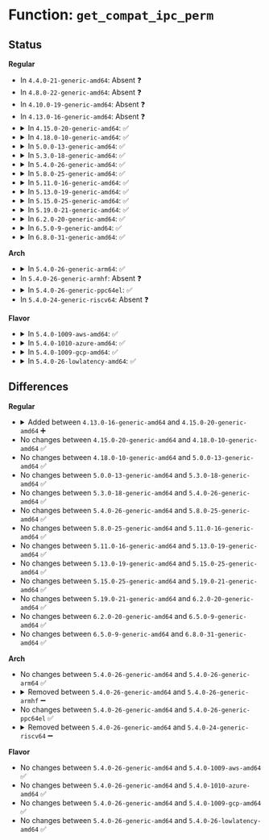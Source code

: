 # Function: <code>get_compat_ipc_perm</code>

## Status
<b>Regular</b>
<ul>
<li>
In <code>4.4.0-21-generic-amd64</code>: Absent ❓
</li>
<li>
In <code>4.8.0-22-generic-amd64</code>: Absent ❓
</li>
<li>
In <code>4.10.0-19-generic-amd64</code>: Absent ❓
</li>
<li>
In <code>4.13.0-16-generic-amd64</code>: Absent ❓
</li>
<li>
<details>
<summary>In <code>4.15.0-20-generic-amd64</code>: ✅</summary>

```c
int get_compat_ipc_perm(struct ipc64_perm * to, struct compat_ipc_perm * from)
```

```json
{
  "name": "get_compat_ipc_perm",
  "collision_type": "Unique Global",
  "inline_type": "No",
  "funcs": [
    {
      "addr": 18446744071582673152,
      "name": "get_compat_ipc_perm",
      "external": true,
      "loc": "ipc/compat.c:50",
      "file": "ipc/compat.c",
      "inline": "seen, unknown",
      "caller_inline": [],
      "caller_func": [
        "ipc/msg.c:C_SYSC_msgctl",
        "ipc/sem.c:C_SYSC_semctl",
        "ipc/shm.c:C_SYSC_shmctl"
      ]
    }
  ],
  "symbols": [
    {
      "addr": 18446744071582673152,
      "name": "get_compat_ipc_perm",
      "section": ".text",
      "bind": "STB_GLOBAL",
      "size": 108
    }
  ]
}
```
</details>
</li>
<li>
<details>
<summary>In <code>4.18.0-10-generic-amd64</code>: ✅</summary>

```c
int get_compat_ipc_perm(struct ipc64_perm * to, struct compat_ipc_perm * from)
```

```json
{
  "name": "get_compat_ipc_perm",
  "collision_type": "Unique Global",
  "inline_type": "No",
  "funcs": [
    {
      "addr": 18446744071582866448,
      "name": "get_compat_ipc_perm",
      "external": true,
      "loc": "ipc/compat.c:50",
      "file": "ipc/compat.c",
      "inline": "seen, unknown",
      "caller_inline": [],
      "caller_func": [
        "ipc/msg.c:compat_ksys_msgctl",
        "ipc/sem.c:compat_ksys_semctl",
        "ipc/shm.c:compat_ksys_shmctl"
      ]
    }
  ],
  "symbols": [
    {
      "addr": 18446744071582866448,
      "name": "get_compat_ipc_perm",
      "section": ".text",
      "bind": "STB_GLOBAL",
      "size": 108
    }
  ]
}
```
</details>
</li>
<li>
<details>
<summary>In <code>5.0.0-13-generic-amd64</code>: ✅</summary>

```c
int get_compat_ipc_perm(struct ipc64_perm * to, struct compat_ipc_perm * from)
```

```json
{
  "name": "get_compat_ipc_perm",
  "collision_type": "Unique Global",
  "inline_type": "No",
  "funcs": [
    {
      "addr": 18446744071582974576,
      "name": "get_compat_ipc_perm",
      "external": true,
      "loc": "ipc/compat.c:50",
      "file": "ipc/compat.c",
      "inline": "seen, unknown",
      "caller_inline": [],
      "caller_func": [
        "ipc/msg.c:compat_ksys_msgctl",
        "ipc/sem.c:compat_ksys_semctl",
        "ipc/shm.c:compat_ksys_shmctl"
      ]
    }
  ],
  "symbols": [
    {
      "addr": 18446744071582974576,
      "name": "get_compat_ipc_perm",
      "section": ".text",
      "bind": "STB_GLOBAL",
      "size": 108
    }
  ]
}
```
</details>
</li>
<li>
<details>
<summary>In <code>5.3.0-18-generic-amd64</code>: ✅</summary>

```c
int get_compat_ipc_perm(struct ipc64_perm * to, struct compat_ipc_perm * from)
```

```json
{
  "name": "get_compat_ipc_perm",
  "collision_type": "Unique Global",
  "inline_type": "No",
  "funcs": [
    {
      "addr": 18446744071583155616,
      "name": "get_compat_ipc_perm",
      "external": true,
      "loc": "ipc/compat.c:50",
      "file": "ipc/compat.c",
      "inline": "seen, unknown",
      "caller_inline": [],
      "caller_func": [
        "ipc/msg.c:compat_ksys_msgctl",
        "ipc/sem.c:compat_ksys_semctl",
        "ipc/shm.c:compat_ksys_shmctl"
      ]
    }
  ],
  "symbols": [
    {
      "addr": 18446744071583155616,
      "name": "get_compat_ipc_perm",
      "section": ".text",
      "bind": "STB_GLOBAL",
      "size": 108
    }
  ]
}
```
</details>
</li>
<li>
<details>
<summary>In <code>5.4.0-26-generic-amd64</code>: ✅</summary>

```c
int get_compat_ipc_perm(struct ipc64_perm * to, struct compat_ipc_perm * from)
```

```json
{
  "name": "get_compat_ipc_perm",
  "collision_type": "Unique Global",
  "inline_type": "No",
  "funcs": [
    {
      "addr": 18446744071583261680,
      "name": "get_compat_ipc_perm",
      "external": true,
      "loc": "ipc/compat.c:50",
      "file": "ipc/compat.c",
      "inline": "seen, unknown",
      "caller_inline": [],
      "caller_func": [
        "ipc/msg.c:compat_ksys_msgctl",
        "ipc/sem.c:compat_ksys_semctl",
        "ipc/shm.c:compat_ksys_shmctl"
      ]
    }
  ],
  "symbols": [
    {
      "addr": 18446744071583261680,
      "name": "get_compat_ipc_perm",
      "section": ".text",
      "bind": "STB_GLOBAL",
      "size": 108
    }
  ]
}
```
</details>
</li>
<li>
<details>
<summary>In <code>5.8.0-25-generic-amd64</code>: ✅</summary>

```c
int get_compat_ipc_perm(struct ipc64_perm * to, struct compat_ipc_perm * from)
```

```json
{
  "name": "get_compat_ipc_perm",
  "collision_type": "Unique Global",
  "inline_type": "No",
  "funcs": [
    {
      "addr": 18446744071583588752,
      "name": "get_compat_ipc_perm",
      "external": true,
      "loc": "ipc/compat.c:50",
      "file": "ipc/compat.c",
      "inline": "seen, unknown",
      "caller_inline": [],
      "caller_func": [
        "ipc/msg.c:compat_ksys_msgctl",
        "ipc/sem.c:compat_ksys_semctl",
        "ipc/shm.c:compat_ksys_shmctl"
      ]
    }
  ],
  "symbols": [
    {
      "addr": 18446744071583588752,
      "name": "get_compat_ipc_perm",
      "section": ".text",
      "bind": "STB_GLOBAL",
      "size": 107
    }
  ]
}
```
</details>
</li>
<li>
<details>
<summary>In <code>5.11.0-16-generic-amd64</code>: ✅</summary>

```c
int get_compat_ipc_perm(struct ipc64_perm * to, struct compat_ipc_perm * from)
```

```json
{
  "name": "get_compat_ipc_perm",
  "collision_type": "Unique Global",
  "inline_type": "No",
  "funcs": [
    {
      "addr": 18446744071583709072,
      "name": "get_compat_ipc_perm",
      "external": true,
      "loc": "ipc/compat.c:50",
      "file": "ipc/compat.c",
      "inline": "seen, unknown",
      "caller_inline": [],
      "caller_func": [
        "ipc/msg.c:compat_ksys_msgctl",
        "ipc/sem.c:compat_ksys_semctl",
        "ipc/shm.c:compat_ksys_shmctl"
      ]
    }
  ],
  "symbols": [
    {
      "addr": 18446744071583709072,
      "name": "get_compat_ipc_perm",
      "section": ".text",
      "bind": "STB_GLOBAL",
      "size": 107
    }
  ]
}
```
</details>
</li>
<li>
<details>
<summary>In <code>5.13.0-19-generic-amd64</code>: ✅</summary>

```c
int get_compat_ipc_perm(struct ipc64_perm * to, struct compat_ipc_perm * from)
```

```json
{
  "name": "get_compat_ipc_perm",
  "collision_type": "Unique Global",
  "inline_type": "No",
  "funcs": [
    {
      "addr": 18446744071583733632,
      "name": "get_compat_ipc_perm",
      "external": true,
      "loc": "ipc/compat.c:50",
      "file": "ipc/compat.c",
      "inline": "seen, unknown",
      "caller_inline": [],
      "caller_func": [
        "ipc/msg.c:compat_ksys_msgctl",
        "ipc/sem.c:compat_ksys_semctl",
        "ipc/shm.c:compat_ksys_shmctl"
      ]
    }
  ],
  "symbols": [
    {
      "addr": 18446744071583733632,
      "name": "get_compat_ipc_perm",
      "section": ".text",
      "bind": "STB_GLOBAL",
      "size": 107
    }
  ]
}
```
</details>
</li>
<li>
<details>
<summary>In <code>5.15.0-25-generic-amd64</code>: ✅</summary>

```c
int get_compat_ipc_perm(struct ipc64_perm * to, struct compat_ipc_perm * from)
```

```json
{
  "name": "get_compat_ipc_perm",
  "collision_type": "Unique Global",
  "inline_type": "No",
  "funcs": [
    {
      "addr": 18446744071584094992,
      "name": "get_compat_ipc_perm",
      "external": true,
      "loc": "ipc/compat.c:50",
      "file": "ipc/compat.c",
      "inline": "seen, unknown",
      "caller_inline": [],
      "caller_func": [
        "ipc/msg.c:compat_ksys_msgctl",
        "ipc/sem.c:compat_ksys_semctl",
        "ipc/shm.c:compat_ksys_shmctl"
      ]
    }
  ],
  "symbols": [
    {
      "addr": 18446744071584094992,
      "name": "get_compat_ipc_perm",
      "section": ".text",
      "bind": "STB_GLOBAL",
      "size": 107
    }
  ]
}
```
</details>
</li>
<li>
<details>
<summary>In <code>5.19.0-21-generic-amd64</code>: ✅</summary>

```c
int get_compat_ipc_perm(struct ipc64_perm * to, struct compat_ipc_perm * from)
```

```json
{
  "name": "get_compat_ipc_perm",
  "collision_type": "Unique Global",
  "inline_type": "No",
  "funcs": [
    {
      "addr": 18446744071584690000,
      "name": "get_compat_ipc_perm",
      "external": true,
      "loc": "ipc/compat.c:50",
      "file": "ipc/compat.c",
      "inline": "seen, unknown",
      "caller_inline": [],
      "caller_func": [
        "ipc/msg.c:compat_ksys_msgctl",
        "ipc/sem.c:compat_ksys_semctl",
        "ipc/shm.c:compat_ksys_shmctl"
      ]
    }
  ],
  "symbols": [
    {
      "addr": 18446744071584690000,
      "name": "get_compat_ipc_perm",
      "section": ".text",
      "bind": "STB_GLOBAL",
      "size": 133
    }
  ]
}
```
</details>
</li>
<li>
<details>
<summary>In <code>6.2.0-20-generic-amd64</code>: ✅</summary>

```c
int get_compat_ipc_perm(struct ipc64_perm * to, struct compat_ipc_perm * from)
```

```json
{
  "name": "get_compat_ipc_perm",
  "collision_type": "Unique Global",
  "inline_type": "No",
  "funcs": [
    {
      "addr": 18446744071585380880,
      "name": "get_compat_ipc_perm",
      "external": true,
      "loc": "ipc/compat.c:50",
      "file": "ipc/compat.c",
      "inline": "seen, unknown",
      "caller_inline": [],
      "caller_func": [
        "ipc/msg.c:compat_ksys_msgctl",
        "ipc/sem.c:compat_ksys_semctl",
        "ipc/shm.c:compat_ksys_shmctl"
      ]
    }
  ],
  "symbols": [
    {
      "addr": 18446744071585380880,
      "name": "get_compat_ipc_perm",
      "section": ".text",
      "bind": "STB_GLOBAL",
      "size": 133
    }
  ]
}
```
</details>
</li>
<li>
<details>
<summary>In <code>6.5.0-9-generic-amd64</code>: ✅</summary>

```c
int get_compat_ipc_perm(struct ipc64_perm * to, struct compat_ipc_perm * from)
```

```json
{
  "name": "get_compat_ipc_perm",
  "collision_type": "Unique Global",
  "inline_type": "No",
  "funcs": [
    {
      "addr": 18446744071585611856,
      "name": "get_compat_ipc_perm",
      "external": true,
      "loc": "ipc/compat.c:50",
      "file": "ipc/compat.c",
      "inline": "seen, unknown",
      "caller_inline": [],
      "caller_func": [
        "ipc/msg.c:compat_ksys_msgctl",
        "ipc/sem.c:compat_ksys_semctl",
        "ipc/shm.c:compat_ksys_shmctl"
      ]
    }
  ],
  "symbols": [
    {
      "addr": 18446744071585611856,
      "name": "get_compat_ipc_perm",
      "section": ".text",
      "bind": "STB_GLOBAL",
      "size": 133
    }
  ]
}
```
</details>
</li>
<li>
<details>
<summary>In <code>6.8.0-31-generic-amd64</code>: ✅</summary>

```c
int get_compat_ipc_perm(struct ipc64_perm * to, struct compat_ipc_perm * from)
```

```json
{
  "name": "get_compat_ipc_perm",
  "collision_type": "Unique Global",
  "inline_type": "No",
  "funcs": [
    {
      "addr": 18446744071585858576,
      "name": "get_compat_ipc_perm",
      "external": true,
      "loc": "ipc/compat.c:50",
      "file": "ipc/compat.c",
      "inline": "seen, unknown",
      "caller_inline": [],
      "caller_func": [
        "ipc/msg.c:compat_ksys_msgctl",
        "ipc/sem.c:compat_ksys_semctl",
        "ipc/shm.c:compat_ksys_shmctl"
      ]
    }
  ],
  "symbols": [
    {
      "addr": 18446744071585858576,
      "name": "get_compat_ipc_perm",
      "section": ".text",
      "bind": "STB_GLOBAL",
      "size": 133
    }
  ]
}
```
</details>
</li>
</ul>
<b>Arch</b>
<ul>
<li>
<details>
<summary>In <code>5.4.0-26-generic-arm64</code>: ✅</summary>

```c
int get_compat_ipc_perm(struct ipc64_perm * to, struct compat_ipc_perm * from)
```

```json
{
  "name": "get_compat_ipc_perm",
  "collision_type": "Unique Global",
  "inline_type": "No",
  "funcs": [
    {
      "addr": 18446603336494991632,
      "name": "get_compat_ipc_perm",
      "external": true,
      "loc": "ipc/compat.c:50",
      "file": "ipc/compat.c",
      "inline": "seen, unknown",
      "caller_inline": [],
      "caller_func": [
        "ipc/msg.c:compat_ksys_msgctl",
        "ipc/sem.c:compat_ksys_semctl",
        "ipc/shm.c:compat_ksys_shmctl"
      ]
    }
  ],
  "symbols": [
    {
      "addr": 18446603336494991632,
      "name": "get_compat_ipc_perm",
      "section": ".text",
      "bind": "STB_GLOBAL",
      "size": 136
    }
  ]
}
```
</details>
</li>
<li>
In <code>5.4.0-26-generic-armhf</code>: Absent ❓
</li>
<li>
<details>
<summary>In <code>5.4.0-26-generic-ppc64el</code>: ✅</summary>

```c
int get_compat_ipc_perm(struct ipc64_perm * to, struct compat_ipc_perm * from)
```

```json
{
  "name": "get_compat_ipc_perm",
  "collision_type": "Unique Global",
  "inline_type": "No",
  "funcs": [
    {
      "addr": 13835058055288870896,
      "name": "get_compat_ipc_perm",
      "external": true,
      "loc": "ipc/compat.c:50",
      "file": "ipc/compat.c",
      "inline": "seen, unknown",
      "caller_inline": [],
      "caller_func": [
        "ipc/msg.c:compat_ksys_msgctl",
        "ipc/sem.c:compat_ksys_semctl",
        "ipc/shm.c:compat_ksys_shmctl"
      ]
    }
  ],
  "symbols": [
    {
      "addr": 13835058055288870896,
      "name": "get_compat_ipc_perm",
      "section": ".text",
      "bind": "STB_GLOBAL",
      "size": 144
    }
  ]
}
```
</details>
</li>
<li>
In <code>5.4.0-24-generic-riscv64</code>: Absent ❓
</li>
</ul>
<b>Flavor</b>
<ul>
<li>
<details>
<summary>In <code>5.4.0-1009-aws-amd64</code>: ✅</summary>

```c
int get_compat_ipc_perm(struct ipc64_perm * to, struct compat_ipc_perm * from)
```

```json
{
  "name": "get_compat_ipc_perm",
  "collision_type": "Unique Global",
  "inline_type": "No",
  "funcs": [
    {
      "addr": 18446744071583230416,
      "name": "get_compat_ipc_perm",
      "external": true,
      "loc": "ipc/compat.c:50",
      "file": "ipc/compat.c",
      "inline": "seen, unknown",
      "caller_inline": [],
      "caller_func": [
        "ipc/msg.c:compat_ksys_msgctl",
        "ipc/sem.c:compat_ksys_semctl",
        "ipc/shm.c:compat_ksys_shmctl"
      ]
    }
  ],
  "symbols": [
    {
      "addr": 18446744071583230416,
      "name": "get_compat_ipc_perm",
      "section": ".text",
      "bind": "STB_GLOBAL",
      "size": 108
    }
  ]
}
```
</details>
</li>
<li>
<details>
<summary>In <code>5.4.0-1010-azure-amd64</code>: ✅</summary>

```c
int get_compat_ipc_perm(struct ipc64_perm * to, struct compat_ipc_perm * from)
```

```json
{
  "name": "get_compat_ipc_perm",
  "collision_type": "Unique Global",
  "inline_type": "No",
  "funcs": [
    {
      "addr": 18446744071583167568,
      "name": "get_compat_ipc_perm",
      "external": true,
      "loc": "ipc/compat.c:50",
      "file": "ipc/compat.c",
      "inline": "seen, unknown",
      "caller_inline": [],
      "caller_func": [
        "ipc/msg.c:compat_ksys_msgctl",
        "ipc/sem.c:compat_ksys_semctl",
        "ipc/shm.c:compat_ksys_shmctl"
      ]
    }
  ],
  "symbols": [
    {
      "addr": 18446744071583167568,
      "name": "get_compat_ipc_perm",
      "section": ".text",
      "bind": "STB_GLOBAL",
      "size": 108
    }
  ]
}
```
</details>
</li>
<li>
<details>
<summary>In <code>5.4.0-1009-gcp-amd64</code>: ✅</summary>

```c
int get_compat_ipc_perm(struct ipc64_perm * to, struct compat_ipc_perm * from)
```

```json
{
  "name": "get_compat_ipc_perm",
  "collision_type": "Unique Global",
  "inline_type": "No",
  "funcs": [
    {
      "addr": 18446744071583214448,
      "name": "get_compat_ipc_perm",
      "external": true,
      "loc": "ipc/compat.c:50",
      "file": "ipc/compat.c",
      "inline": "seen, unknown",
      "caller_inline": [],
      "caller_func": [
        "ipc/msg.c:compat_ksys_msgctl",
        "ipc/sem.c:compat_ksys_semctl",
        "ipc/shm.c:compat_ksys_shmctl"
      ]
    }
  ],
  "symbols": [
    {
      "addr": 18446744071583214448,
      "name": "get_compat_ipc_perm",
      "section": ".text",
      "bind": "STB_GLOBAL",
      "size": 108
    }
  ]
}
```
</details>
</li>
<li>
<details>
<summary>In <code>5.4.0-26-lowlatency-amd64</code>: ✅</summary>

```c
int get_compat_ipc_perm(struct ipc64_perm * to, struct compat_ipc_perm * from)
```

```json
{
  "name": "get_compat_ipc_perm",
  "collision_type": "Unique Global",
  "inline_type": "No",
  "funcs": [
    {
      "addr": 18446744071583308336,
      "name": "get_compat_ipc_perm",
      "external": true,
      "loc": "ipc/compat.c:50",
      "file": "ipc/compat.c",
      "inline": "seen, unknown",
      "caller_inline": [],
      "caller_func": [
        "ipc/msg.c:compat_ksys_msgctl",
        "ipc/sem.c:compat_ksys_semctl",
        "ipc/shm.c:compat_ksys_shmctl"
      ]
    }
  ],
  "symbols": [
    {
      "addr": 18446744071583308336,
      "name": "get_compat_ipc_perm",
      "section": ".text",
      "bind": "STB_GLOBAL",
      "size": 108
    }
  ]
}
```
</details>
</li>
</ul>

## Differences
<b>Regular</b>
<ul>
<li>
<details>
<summary>Added between <code>4.13.0-16-generic-amd64</code> and <code>4.15.0-20-generic-amd64</code> ➕</summary>

```c
int get_compat_ipc_perm(struct ipc64_perm * to, struct compat_ipc_perm * from)
```
</details>
</li>
<li>
No changes between <code>4.15.0-20-generic-amd64</code> and <code>4.18.0-10-generic-amd64</code> ✅
</li>
<li>
No changes between <code>4.18.0-10-generic-amd64</code> and <code>5.0.0-13-generic-amd64</code> ✅
</li>
<li>
No changes between <code>5.0.0-13-generic-amd64</code> and <code>5.3.0-18-generic-amd64</code> ✅
</li>
<li>
No changes between <code>5.3.0-18-generic-amd64</code> and <code>5.4.0-26-generic-amd64</code> ✅
</li>
<li>
No changes between <code>5.4.0-26-generic-amd64</code> and <code>5.8.0-25-generic-amd64</code> ✅
</li>
<li>
No changes between <code>5.8.0-25-generic-amd64</code> and <code>5.11.0-16-generic-amd64</code> ✅
</li>
<li>
No changes between <code>5.11.0-16-generic-amd64</code> and <code>5.13.0-19-generic-amd64</code> ✅
</li>
<li>
No changes between <code>5.13.0-19-generic-amd64</code> and <code>5.15.0-25-generic-amd64</code> ✅
</li>
<li>
No changes between <code>5.15.0-25-generic-amd64</code> and <code>5.19.0-21-generic-amd64</code> ✅
</li>
<li>
No changes between <code>5.19.0-21-generic-amd64</code> and <code>6.2.0-20-generic-amd64</code> ✅
</li>
<li>
No changes between <code>6.2.0-20-generic-amd64</code> and <code>6.5.0-9-generic-amd64</code> ✅
</li>
<li>
No changes between <code>6.5.0-9-generic-amd64</code> and <code>6.8.0-31-generic-amd64</code> ✅
</li>
</ul>
<b>Arch</b>
<ul>
<li>
No changes between <code>5.4.0-26-generic-amd64</code> and <code>5.4.0-26-generic-arm64</code> ✅
</li>
<li>
<details>
<summary>Removed between <code>5.4.0-26-generic-amd64</code> and <code>5.4.0-26-generic-armhf</code> ➖</summary>

```c
int get_compat_ipc_perm(struct ipc64_perm * to, struct compat_ipc_perm * from)
```
</details>
</li>
<li>
No changes between <code>5.4.0-26-generic-amd64</code> and <code>5.4.0-26-generic-ppc64el</code> ✅
</li>
<li>
<details>
<summary>Removed between <code>5.4.0-26-generic-amd64</code> and <code>5.4.0-24-generic-riscv64</code> ➖</summary>

```c
int get_compat_ipc_perm(struct ipc64_perm * to, struct compat_ipc_perm * from)
```
</details>
</li>
</ul>
<b>Flavor</b>
<ul>
<li>
No changes between <code>5.4.0-26-generic-amd64</code> and <code>5.4.0-1009-aws-amd64</code> ✅
</li>
<li>
No changes between <code>5.4.0-26-generic-amd64</code> and <code>5.4.0-1010-azure-amd64</code> ✅
</li>
<li>
No changes between <code>5.4.0-26-generic-amd64</code> and <code>5.4.0-1009-gcp-amd64</code> ✅
</li>
<li>
No changes between <code>5.4.0-26-generic-amd64</code> and <code>5.4.0-26-lowlatency-amd64</code> ✅
</li>
</ul>
